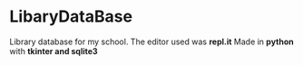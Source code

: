 # LibaryDataBase
Library database for my school.
The editor used was **repl.it**
Made in **python** with **tkinter and sqlite3**
